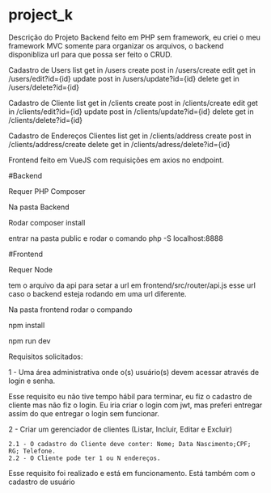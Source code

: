 # project_k

Descrição do Projeto
Backend feito em PHP sem framework, eu criei o meu framework MVC somente para organizar os arquivos,
o backend disponibliza url para que possa ser feito o CRUD.

Cadastro de Users
list get in /users
create post in /users/create
edit get in /users/edit?id={id}
update post in /users/update?id={id}
delete get in /users/delete?id={id}

Cadastro de Cliente
list get in /clients
create post in /clients/create
edit get in /clients/edit?id={id}
update post in /clients/update?id={id}
delete get in /clients/delete?id={id}

Cadastro de Endereços Clientes
list get in /clients/address
create post in /clients/address/create
delete get in /clients/adress/delete?id={id}

Frontend feito em VueJS com requisições em axios no endpoint.

#Backend

Requer 
PHP
Composer

Na pasta Backend

Rodar composer install

entrar na pasta public e rodar o comando php -S localhost:8888

#Frontend

Requer 
Node

tem o arquivo da api para setar a url em frontend/src/router/api.js
esse url caso o backend esteja rodando em uma url diferente.

Na pasta frontend rodar o compando 

npm install

npm run dev

Requisitos solicitados:

1 - Uma área administrativa onde o(s) usuário(s) devem acessar através de login e senha.

Esse requisito eu não tive tempo hábil para terminar, eu fiz o cadastro de cliente mas não fiz o login.
Eu iria criar o login com jwt, mas preferi entregar assim do que entregar o login sem funcionar.

2 - Criar um gerenciador de clientes (Listar, Incluir, Editar e Excluir)

    2.1 - O cadastro do Cliente deve conter: Nome; Data Nascimento;CPF; RG; Telefone.
    2.2 - O Cliente pode ter 1 ou N endereços.

Esse requisito foi realizado e está em funcionamento. Está também com o cadastro de usuário



